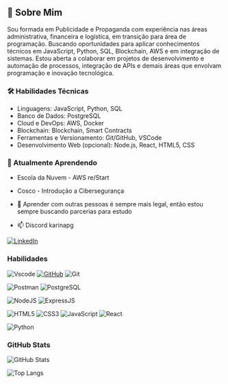 ## 👋 Sobre Mim
Sou formada em Publicidade e Propaganda com experiência nas áreas administrativa, financeira e logística, em transição para área de programação.
Buscando oportunidades para aplicar conhecimentos técnicos em JavaScript, Python, SQL, Blockchain, AWS e em integração de sistemas. Estou aberta a colaborar em projetos de desenvolvimento e automação de processos, integração de APIs e demais áreas que envolvam programação e inovação tecnológica.

### 🛠️ Habilidades Técnicas
- Linguagens: JavaScript, Python, SQL
- Banco de Dados: PostgreSQL
- Cloud e DevOps: AWS, Docker
- Blockchain: Blockchain, Smart Contracts
- Ferramentas e Versionamento: Git/GitHub, VSCode
- Desenvolvimento Web (opcional): Node.js, React, HTML5, CSS
  
### 🌱 Atualmente Aprendendo
- Escola da Nuvem - AWS re/Start
- Cosco - Introdução a Cibersegurança

- 💛 Aprender com outras pessoas é sempre mais legal, então estou sempre buscando parcerias para estudo
- 📫 Discord karinapg

[![LinkedIn](https://img.shields.io/badge/-LinkedIn-000?style=for-the-badge&logo=linkedin&logoColor=30A3DC)](https://www.linkedin.com/in/karina-peresg/)


### Habilidades

![Vscode](https://img.shields.io/badge/Vscode-007ACC?style=for-the-badge&logo=visual-studio-code&logoColor=white)
[![GitHub](https://img.shields.io/badge/GitHub-000?style=for-the-badge&logo=github&logoColor=30A3DC)](https://docs.github.com/)
![Git](https://img.shields.io/badge/GIT-E44C30?style=for-the-badge&logo=git&logoColor=white)

![Postman](https://img.shields.io/badge/Postman-FF6C37.svg?style=for-the-badge&logo=Postman&logoColor=white)
![PostgreSQL](https://img.shields.io/badge/PostgreSQL-000?style=for-the-badge&logo=postgresql)

![NodeJS](https://img.shields.io/badge/node.js-6DA55F?style=for-the-badge&logo=node.js&logoColor=white)
![ExpressJS](https://img.shields.io/badge/express.js-F7DF1E?style=for-the-badge&logo=express.js&logoColor=white)

![HTML5](https://img.shields.io/badge/HTML5-E34F26?style=for-the-badge&logo=html5&logoColor=white)
![CSS3](https://img.shields.io/badge/CSS3-1572B6?style=for-the-badge&logo=css3&logoColor=white)
![JavaScript](https://img.shields.io/badge/JavaScript-F7DF1E?style=for-the-badge&logo=javascript&logoColor=black)
![React](https://img.shields.io/badge/React-20232A?style=for-the-badge&logo=react&logoColor=61DAFB)

![Python](https://img.shields.io/badge/python-3670A0?style=for-the-badge&logo=python&logoColor=ffdd54)



### GitHub Stats

![GitHub Stats](https://github-readme-stats.vercel.app/api?username=karinaperes&theme=transparent&bg_color=000&border_color=30A3DC&show_icons=true&icon_color=30A3DC&title_color=E94D5F&text_color=FFF)

![Top Langs](https://github-readme-stats-git-masterrstaa-rickstaa.vercel.app/api/top-langs/?username=karinaperes&layout=compact&bg_color=000&border_color=30A3DC&title_color=E94D5F&text_color=FFF)
